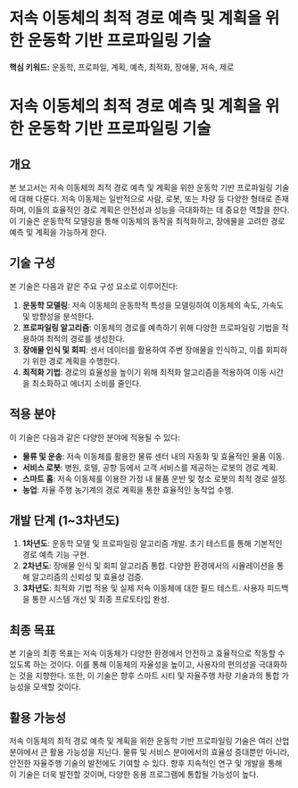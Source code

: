 # 저속 이동체의 최적 경로 예측 및 계획을 위한 운동학 기반 프로파일링 기술
**핵심 키워드:** 운동학, 프로파일, 계획, 예측, 최적화, 장애물, 저속, 제로

# 저속 이동체의 최적 경로 예측 및 계획을 위한 운동학 기반 프로파일링 기술

## 개요
본 보고서는 저속 이동체의 최적 경로 예측 및 계획을 위한 운동학 기반 프로파일링 기술에 대해 다룬다. 저속 이동체는 일반적으로 사람, 로봇, 또는 차량 등 다양한 형태로 존재하며, 이들의 효율적인 경로 계획은 안전성과 성능을 극대화하는 데 중요한 역할을 한다. 이 기술은 운동학적 모델링을 통해 이동체의 동작을 최적화하고, 장애물을 고려한 경로 예측 및 계획을 가능하게 한다.

## 기술 구성
본 기술은 다음과 같은 주요 구성 요소로 이루어진다:
1. **운동학 모델링**: 저속 이동체의 운동학적 특성을 모델링하여 이동체의 속도, 가속도 및 방향성을 분석한다.
2. **프로파일링 알고리즘**: 이동체의 경로를 예측하기 위해 다양한 프로파일링 기법을 적용하여 최적의 경로를 생성한다.
3. **장애물 인식 및 회피**: 센서 데이터를 활용하여 주변 장애물을 인식하고, 이를 회피하기 위한 경로 계획을 수행한다.
4. **최적화 기법**: 경로의 효율성을 높이기 위해 최적화 알고리즘을 적용하여 이동 시간을 최소화하고 에너지 소비를 줄인다.

## 적용 분야
이 기술은 다음과 같은 다양한 분야에 적용될 수 있다:
- **물류 및 운송**: 저속 이동체를 활용한 물류 센터 내의 자동화 및 효율적인 물품 이동.
- **서비스 로봇**: 병원, 호텔, 공항 등에서 고객 서비스를 제공하는 로봇의 경로 계획.
- **스마트 홈**: 저속 이동체를 이용한 가정 내 물품 운반 및 청소 로봇의 최적 경로 설정.
- **농업**: 자율 주행 농기계의 경로 계획을 통한 효율적인 농작업 수행.

## 개발 단계 (1~3차년도)
1. **1차년도**: 운동학 모델 및 프로파일링 알고리즘 개발. 초기 테스트를 통해 기본적인 경로 예측 기능 구현.
2. **2차년도**: 장애물 인식 및 회피 알고리즘 통합. 다양한 환경에서의 시뮬레이션을 통해 알고리즘의 신뢰성 및 효율성 검증.
3. **3차년도**: 최적화 기법 적용 및 실제 저속 이동체에 대한 필드 테스트. 사용자 피드백을 통한 시스템 개선 및 최종 프로토타입 완성.

## 최종 목표
본 기술의 최종 목표는 저속 이동체가 다양한 환경에서 안전하고 효율적으로 작동할 수 있도록 하는 것이다. 이를 통해 이동체의 자율성을 높이고, 사용자의 편의성을 극대화하는 것을 지향한다. 또한, 이 기술은 향후 스마트 시티 및 자율주행 차량 기술과의 통합 가능성을 모색할 것이다.

## 활용 가능성
저속 이동체의 최적 경로 예측 및 계획을 위한 운동학 기반 프로파일링 기술은 여러 산업 분야에서 큰 활용 가능성을 지닌다. 물류 및 서비스 분야에서의 효율성 증대뿐만 아니라, 안전한 자율주행 기술의 발전에도 기여할 수 있다. 향후 지속적인 연구 및 개발을 통해 이 기술은 더욱 발전할 것이며, 다양한 응용 프로그램에 통합될 가능성이 높다.